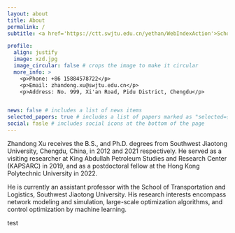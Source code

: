 ```yaml
---
layout: about
title: About
permalink: /
subtitle: <a href='https://ctt.swjtu.edu.cn/yethan/WebIndexAction'>School of Transportation and Logistics, Southwest Jiaotong University</a>.

profile:
  align: justify
  image: xzd.jpg
  image_circular: false # crops the image to make it circular
  more_info: >
    <p>Phone: +86 15884578722</p>
    <p>Email: zhandong.xu@swjtu.edu.cn</p>
    <p>Address: No. 999, Xi'an Road, Pidu District, Chengdu</p>


news: false # includes a list of news items
selected_papers: true # includes a list of papers marked as "selected={true}"
social: fasle # includes social icons at the bottom of the page
---
```


Zhandong Xu receives the B.S., and Ph.D. degrees from Southwest Jiaotong University, Chengdu, China, in 2012 and 2021 respectively. He served as a visiting researcher at King Abdullah Petroleum Studies and Research Center (KAPSARC) in 2019, and as a postdoctoral fellow at the Hong Kong Polytechnic University in 2022. 

He is currently an assistant professor with the School of Transportation and Logistics, Southwest Jiaotong University. His research interests encompass network modeling and simulation, large-scale optimization algorithms, and control optimization by machine learning.

test